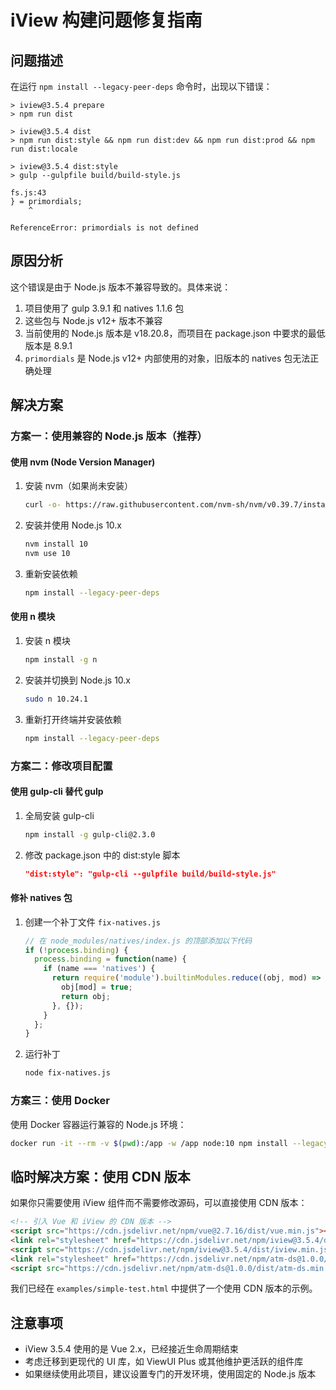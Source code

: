 # iView 构建问题修复指南

## 问题描述

在运行 `npm install --legacy-peer-deps` 命令时，出现以下错误：

```
> iview@3.5.4 prepare
> npm run dist

> iview@3.5.4 dist
> npm run dist:style && npm run dist:dev && npm run dist:prod && npm run dist:locale

> iview@3.5.4 dist:style
> gulp --gulpfile build/build-style.js

fs.js:43
} = primordials;
    ^

ReferenceError: primordials is not defined
```

## 原因分析

这个错误是由于 Node.js 版本不兼容导致的。具体来说：

1. 项目使用了 gulp 3.9.1 和 natives 1.1.6 包
2. 这些包与 Node.js v12+ 版本不兼容
3. 当前使用的 Node.js 版本是 v18.20.8，而项目在 package.json 中要求的最低版本是 8.9.1
4. `primordials` 是 Node.js v12+ 内部使用的对象，旧版本的 natives 包无法正确处理

## 解决方案

### 方案一：使用兼容的 Node.js 版本（推荐）

#### 使用 nvm (Node Version Manager)

1. 安装 nvm（如果尚未安装）
   ```bash
   curl -o- https://raw.githubusercontent.com/nvm-sh/nvm/v0.39.7/install.sh | bash
   ```

2. 安装并使用 Node.js 10.x
   ```bash
   nvm install 10
   nvm use 10
   ```

3. 重新安装依赖
   ```bash
   npm install --legacy-peer-deps
   ```

#### 使用 n 模块

1. 安装 n 模块
   ```bash
   npm install -g n
   ```

2. 安装并切换到 Node.js 10.x
   ```bash
   sudo n 10.24.1
   ```

3. 重新打开终端并安装依赖
   ```bash
   npm install --legacy-peer-deps
   ```

### 方案二：修改项目配置

#### 使用 gulp-cli 替代 gulp

1. 全局安装 gulp-cli
   ```bash
   npm install -g gulp-cli@2.3.0
   ```

2. 修改 package.json 中的 dist:style 脚本
   ```json
   "dist:style": "gulp-cli --gulpfile build/build-style.js"
   ```

#### 修补 natives 包

1. 创建一个补丁文件 `fix-natives.js`
   ```javascript
   // 在 node_modules/natives/index.js 的顶部添加以下代码
   if (!process.binding) {
     process.binding = function(name) {
       if (name === 'natives') {
         return require('module').builtinModules.reduce((obj, mod) => {
           obj[mod] = true;
           return obj;
         }, {});
       }
     };
   }
   ```

2. 运行补丁
   ```bash
   node fix-natives.js
   ```

### 方案三：使用 Docker

使用 Docker 容器运行兼容的 Node.js 环境：

```bash
docker run -it --rm -v $(pwd):/app -w /app node:10 npm install --legacy-peer-deps
```

## 临时解决方案：使用 CDN 版本

如果你只需要使用 iView 组件而不需要修改源码，可以直接使用 CDN 版本：

```html
<!-- 引入 Vue 和 iView 的 CDN 版本 -->
<script src="https://cdn.jsdelivr.net/npm/vue@2.7.16/dist/vue.min.js"></script>
<link rel="stylesheet" href="https://cdn.jsdelivr.net/npm/iview@3.5.4/dist/styles/iview.css">
<script src="https://cdn.jsdelivr.net/npm/iview@3.5.4/dist/iview.min.js"></script>
<link rel="stylesheet" href="https://cdn.jsdelivr.net/npm/atm-ds@1.0.0/dist/styles/atm-ds.css">
<script src="https://cdn.jsdelivr.net/npm/atm-ds@1.0.0/dist/atm-ds.min.js"></script>
```

我们已经在 `examples/simple-test.html` 中提供了一个使用 CDN 版本的示例。

## 注意事项

- iView 3.5.4 使用的是 Vue 2.x，已经接近生命周期结束
- 考虑迁移到更现代的 UI 库，如 ViewUI Plus 或其他维护更活跃的组件库
- 如果继续使用此项目，建议设置专门的开发环境，使用固定的 Node.js 版本